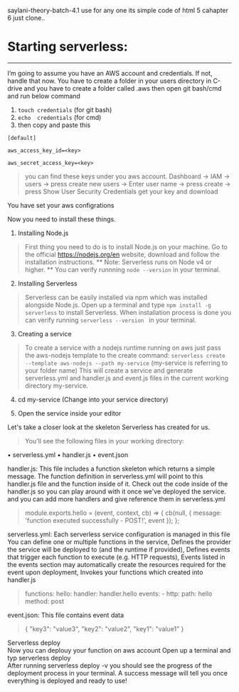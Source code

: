 saylani-theory-batch-4.1
use for any one its simple code of html 5 cahapter 6
just clone..



# Starting serverless:
***

I’m going to assume you have an AWS account and credentials. If not, handle that now.
You have to create a folder in your users directory in  C-drive  and you have to create a folder called .aws
then open git bash/cmd and run below command

1. ```touch credentials``` (for git bash)
2. ```echo  credentials``` (for cmd)
3. then copy and paste this 
```
[default]

aws_access_key_id=<key>

aws_secret_access_key=<key>
```
> you can find these keys under you aws account.
Dashboard -> IAM -> users -> press create new users -> Enter user name -> press create  ->
press Show User Security Credentials get your key and download

You have set your aws configrations

Now you need to install these things.

1. Installing Node.js

> First thing you need to do is to install Node.js on your machine.
Go to the official https://nodejs.org/en website, download and follow the installation instructions.
** Note: Serverless runs on Node v4 or higher. **
You can verify runnning ``` node --version ``` in your terminal. 

2. Installing Serverless

> Serverless can be easily installed via npm which was installed alongside Node.js.
Open up a terminal and type ``` npm install -g serverless ``` to install Serverless.
When installation process is done you can verify running ```serverless --version ``` in your terminal.

3. Creating a service
 
> To create a service with a nodejs runtime running on aws just pass the aws-nodejs template to the create command: ```serverless create --template aws-nodejs --path my-service``` 
(my-service is referring to your folder name)
This will create a service and generate serverless.yml and handler.js and event.js files in the current working directory my-service.


4. cd my-service (Change into your service directory)

5. Open the service inside your editor 

Let's take a closer look at the skeleton Serverless has created for us.

>You'll see the following files in your working directory:

•	serverless.yml
•	handler.js
•	event.json


handler.js:
This file includes a function skeleton which returns a simple message. 
The function definition in serverless.yml will point to this handler.js file and the function inside of it.
Check out the code inside of the handler.js so you can play around with it once we've deployed the service.
and you can add more handlers  and give reference them in serverless.yml

> module.exports.hello = (event, context, cb) => {
cb(null, { message: 'function executed successfully - POST!', event });
};

  serverless.yml: 
Each serverless service configuration is managed in this file 
You can define one or multiple functions in the service,
Defines the provider the service will be deployed to (and the runtime if provided),
Defines events that trigger each function to execute (e.g. HTTP requests),
Events listed in the events section may automatically create the resources required for the event upon deployment,
Invokes your functions which created into handler.js

> functions:
    hello:
      handler: handler.hello
      events:
      - http:
          path: hello
          method: post

 event.json: 
This file contains event data

> {
  "key3": "value3",
  "key2": "value2",
  "key1": "value1"
}


 Serverless deploy  
 Now you can deplouy your function on aws account 
 Open up a terminal and typ serverless deploy  
 After running serverless deploy -v you should see the progress of the deployment process in your terminal.
 A success message will tell you once everything is deployed and ready to  use!
